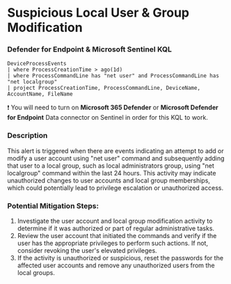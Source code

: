 # Suspicious Local User & Group Modification

### Defender for Endpoint & Microsoft Sentinel KQL
```
DeviceProcessEvents
| where ProcessCreationTime > ago(1d)
| where ProcessCommandLine has "net user" and ProcessCommandLine has "net localgroup"
| project ProcessCreationTime, ProcessCommandLine, DeviceName, AccountName, FileName
```
:exclamation: You will need to turn on **Microsoft 365 Defender** or **Microsoft Defender for Endpoint** Data connector on Sentinel in order for this KQL to work. 

### Description 
This alert is triggered when there are events indicating an attempt to add or modify a user account using "net user" command and subsequently adding that user to a local group, such as local administrators group, using "net localgroup" command within the last 24 hours. This activity may indicate unauthorized changes to user accounts and local group memberships, which could potentially lead to privilege escalation or unauthorized access.

### Potential Mitigation Steps:

1. Investigate the user account and local group modification activity to determine if it was authorized or part of regular administrative tasks.
2. Review the user account that initiated the commands and verify if the user has the appropriate privileges to perform such actions. If not, consider revoking the user's elevated privileges.
3. If the activity is unauthorized or suspicious, reset the passwords for the affected user accounts and remove any unauthorized users from the local groups.